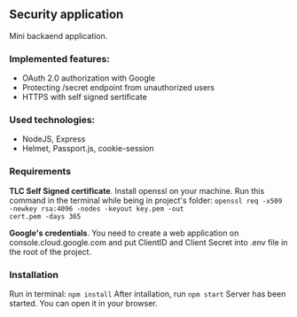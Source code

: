 ## Security application
Mini backaend application.
<h3>Implemented features:</h3>
<ul>
    <li>OAuth 2.0 authorization with Google</li>
    <li>Protecting /secret endpoint from unauthorized users</li>
    <li>HTTPS with self signed sertificate</li>
</ul>

<h3>Used technologies:</h3>
<ul>
    <li>NodeJS, Express</li>
    <li>Helmet, Passport.js, cookie-session</li>
</ul>

<h3>Requirements</h3>

<b>TLC Self Signed certificate</b>. Install openssl on your machine.
Run this command in the terminal while being in project's folder:
<code>openssl req -x509 -newkey rsa:4096 -nodes -keyout key.pem -out cert.pem -days 365</code>

<b>Google's credentials</b>. You need to create a web application on console.cloud.google.com and put ClientID and Client Secret into .env file in the root of the project.

<h3>Installation</h3>
Run in terminal: <code>npm install</code>
After intallation, run <code>npm start</code>
Server has been started. You can open it in your browser.
